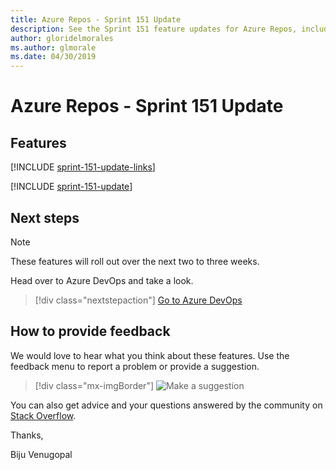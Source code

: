```yaml
---
title: Azure Repos - Sprint 151 Update
description: See the Sprint 151 feature updates for Azure Repos, including next steps.
author: gloridelmorales
ms.author: glmorale
ms.date: 04/30/2019
---
```


# Azure Repos - Sprint 151 Update

## Features

[!INCLUDE [sprint-151-update-links](../includes/repos/sprint-151-update-links.md)]

[!INCLUDE [sprint-151-update](../includes/repos/sprint-151-update.md)]

## Next steps

> [!NOTE]
> These features will roll out over the next two to three weeks.

Head over to Azure DevOps and take a look.

> [!div class="nextstepaction"]
> [Go to Azure DevOps](https://go.microsoft.com/fwlink/?LinkId=307137&campaign=o~msft~docs~product-vsts~release-notes)

## How to provide feedback

We would love to hear what you think about these features. Use the feedback menu to report a problem or provide a suggestion.

> [!div class="mx-imgBorder"]
> ![Make a suggestion](../../media/make-a-suggestion.png)

You can also get advice and your questions answered by the community on [Stack Overflow](https://stackoverflow.com/questions/tagged/azure-devops).

Thanks,

Biju Venugopal
